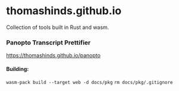 # thomashinds.github.io

Collection of tools built in Rust and wasm.

### Panopto Transcript Prettifier
https://thomashinds.github.io/panopto

#### Building:
`wasm-pack build --target web -d docs/pkg`
`rm docs/pkg/.gitignore`